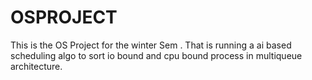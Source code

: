 # OSPROJECT
This is the OS Project for the winter Sem . That is running a ai based scheduling algo to sort io bound and cpu bound process in multiqueue architecture.
